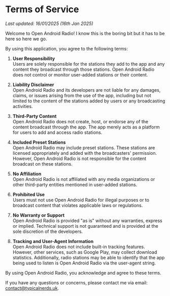 # Terms of Service

_Last updated: 16/01/2025 (16th Jan 2025)_

Welcome to Open Android Radio! I know this is the boring bit but it has to be here so here we go.

By using this application, you agree to the following terms:

1. **User Responsibility**  
   Users are solely responsible for the stations they add to the app and any content they broadcast through those stations. Open Android Radio does not control or monitor user-added stations or their content.

2. **Liability Disclaimer**  
   Open Android Radio and its developers are not liable for any damages, claims, or issues arising from the use of the app, including but not limited to the content of the stations added by users or any broadcasting activities.

3. **Third-Party Content**  
   Open Android Radio does not create, host, or endorse any of the content broadcast through the app. The app merely acts as a platform for users to add and access radio stations.

4. **Included Preset Stations**  
   Open Android Radio may include preset stations. These stations are licensed appropriately and added with the broadcasters' permission. However, Open Android Radio is not responsible for the content broadcast on these stations.

5. **No Affiliation**  
   Open Android Radio is not affiliated with any media organizations or other third-party entities mentioned in user-added stations.

6. **Prohibited Use**  
   Users must not use Open Android Radio for illegal purposes or to broadcast content that violates applicable laws or regulations.

7. **No Warranty or Support**  
   Open Android Radio is provided "as is" without any warranties, express or implied. Technical support is not guaranteed and is provided at the sole discretion of the developers.

8. **Tracking and User-Agent Information**  
   Open Android Radio does not include built-in tracking features. However, other services, such as Google Play, may collect download statistics. Additionally, radio stations may be able to identify that the app being used to listen is Open Android Radio via the user-agent string.

By using Open Android Radio, you acknowledge and agree to these terms.

If you have any questions or concerns, please contact me via email: [contact@typicalnerds.uk](mailto:contact@typicalnerds.uk).


